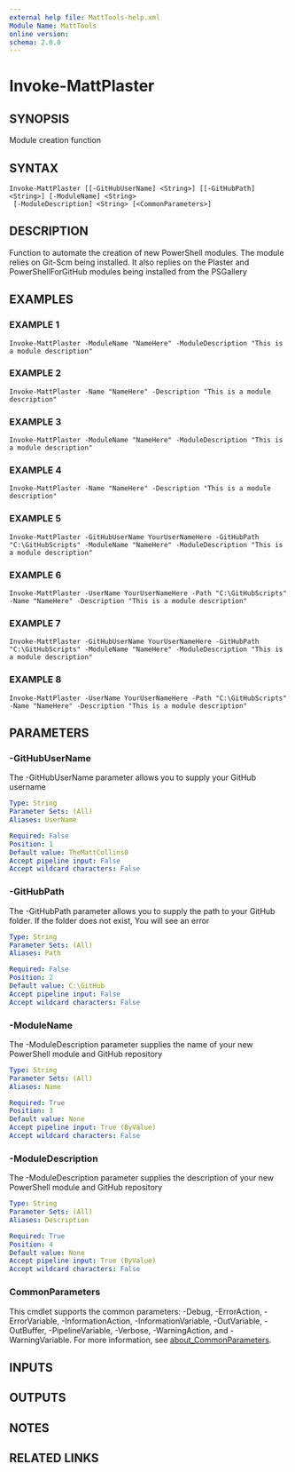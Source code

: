 ```yaml
---
external help file: MattTools-help.xml
Module Name: MattTools
online version:
schema: 2.0.0
---
```


# Invoke-MattPlaster

## SYNOPSIS
Module creation function

## SYNTAX

```
Invoke-MattPlaster [[-GitHubUserName] <String>] [[-GitHubPath] <String>] [-ModuleName] <String>
 [-ModuleDescription] <String> [<CommonParameters>]
```

## DESCRIPTION
Function to automate the creation of new PowerShell modules.
The module relies on Git-Scm being installed.
It also replies on the Plaster and PowerShellForGitHub modules being installed from the PSGallery

## EXAMPLES

### EXAMPLE 1
```
Invoke-MattPlaster -ModuleName "NameHere" -ModuleDescription "This is a module description"
```

### EXAMPLE 2
```
Invoke-MattPlaster -Name "NameHere" -Description "This is a module description"
```

### EXAMPLE 3
```
Invoke-MattPlaster -ModuleName "NameHere" -ModuleDescription "This is a module description"
```

### EXAMPLE 4
```
Invoke-MattPlaster -Name "NameHere" -Description "This is a module description"
```

### EXAMPLE 5
```
Invoke-MattPlaster -GitHubUserName YourUserNameHere -GitHubPath "C:\GitHubScripts" -ModuleName "NameHere" -ModuleDescription "This is a module description"
```

### EXAMPLE 6
```
Invoke-MattPlaster -UserName YourUserNameHere -Path "C:\GitHubScripts" -Name "NameHere" -Description "This is a module description"
```

### EXAMPLE 7
```
Invoke-MattPlaster -GitHubUserName YourUserNameHere -GitHubPath "C:\GitHubScripts" -ModuleName "NameHere" -ModuleDescription "This is a module description"
```

### EXAMPLE 8
```
Invoke-MattPlaster -UserName YourUserNameHere -Path "C:\GitHubScripts" -Name "NameHere" -Description "This is a module description"
```

## PARAMETERS

### -GitHubUserName
The -GitHubUserName parameter allows you to supply your GitHub username

```yaml
Type: String
Parameter Sets: (All)
Aliases: UserName

Required: False
Position: 1
Default value: TheMattCollins0
Accept pipeline input: False
Accept wildcard characters: False
```

### -GitHubPath
The -GitHubPath parameter allows you to supply the path to your GitHub folder.
If the folder does not exist, You will see an error

```yaml
Type: String
Parameter Sets: (All)
Aliases: Path

Required: False
Position: 2
Default value: C:\GitHub
Accept pipeline input: False
Accept wildcard characters: False
```

### -ModuleName
The -ModuleDescription parameter supplies the name of your new PowerShell module and GitHub repository

```yaml
Type: String
Parameter Sets: (All)
Aliases: Name

Required: True
Position: 3
Default value: None
Accept pipeline input: True (ByValue)
Accept wildcard characters: False
```

### -ModuleDescription
The -ModuleDescription parameter supplies the description of your new PowerShell module and GitHub repository

```yaml
Type: String
Parameter Sets: (All)
Aliases: Description

Required: True
Position: 4
Default value: None
Accept pipeline input: True (ByValue)
Accept wildcard characters: False
```

### CommonParameters
This cmdlet supports the common parameters: -Debug, -ErrorAction, -ErrorVariable, -InformationAction, -InformationVariable, -OutVariable, -OutBuffer, -PipelineVariable, -Verbose, -WarningAction, and -WarningVariable. For more information, see [about_CommonParameters](http://go.microsoft.com/fwlink/?LinkID=113216).

## INPUTS

## OUTPUTS

## NOTES

## RELATED LINKS
